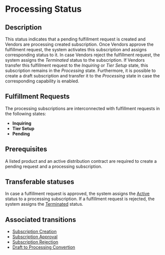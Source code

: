 # Processing Status 
## Description
This status indicates that a pending fulfillment request is created and Vendors are processing created subscription. 
Once Vendors approve the fulfillment request, the system activates this subscription and assigns corresponding status to it. In case Vendors reject the fulfillment request, the system assigns the *Terminated* status to the subscription. If Vendors transfer this fulfillment request to the *Inquiring* or *Tier Setup* state, this subscription remains in the *Processing* state. 
Furthermore, it is possible to create a draft subscription and transfer it to the *Processing* state in case the corresponding capability is enabled. 

## Fulfillment Requests
The processing subscriptions are interconnected with fulfillment requests in the following states:

* **Inquiring**
* **Tier Setup**
* **Pending**

## Prerequisites 
A listed product and an active distribution contract are required to create a pending request and a processing subscription.
## Transferable statuses
In case a fulfillment request is approved, the system assigns the [Active](s-b-active.html) status to a processing subscription.
If a fulfillment request is rejected, the system assigns the [Terminated](s-d-teminated.html) status.
## Associated transitions
* [Subscription Creation](t-1-new-subscription.html)
* [Subscription Approval](t-2-pro-active.html)
* [Subscription Rejection](t-3-pro-terminated.html)
* [Draft to Processing Convertion](t-12-draft-processing.html)